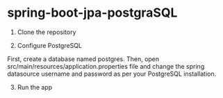 # spring-boot-jpa-postgraSQL
1. Clone the repository

2. Configure PostgreSQL

First, create a database named postgres. Then, open src/main/resources/application.properties file and change the spring datasource username and password as per your PostgreSQL installation.

3. Run the app
